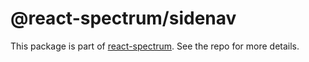 # @react-spectrum/sidenav

This package is part of [react-spectrum](https://github.com/adobe-private/react-spectrum-v3). See the repo for more details.
